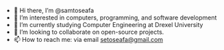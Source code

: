 - 👋 Hi there, I’m @samtoseafa
- 👀 I’m interested in computers, programming, and software development 
- 🌱 I’m currently studying Computer Engineering at Drexel University
- 💞️ I’m looking to collaborate on open-source projects.
- 📫 How to reach me: via email setoseafa@gmail.com

<!---
samtoseafa/samtoseafa is a ✨ special ✨ repository because its `README.md` (this file) appears on your GitHub profile.
You can click the Preview link to take a look at your changes.
--->
